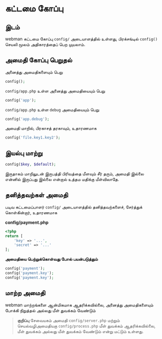 # கட்டமை கோப்பு

## இடம்
webman கட்டமை கோப்பு `config/` அடையாளத்தில் உள்ளது, பிரக்சங்டில் `config()` செயலி மூலம் அதிகாரத்தைப் பெற முுயலாம்.

## அமைதி கோப்பு பெறுதல்

அனைத்து அமைதிகளையும் பெறு
```php
config();
```

`config/app.php` உள்ள அனைத்து அமைதியையும் பெறு
```php
config('app');
```

`config/app.php` உள்ள `debug` அமைதியையும் பெறு
```php
config('app.debug');
```

அமைதி மாறில், பிரகாசத் தரகாவும், உதாரணமாக
```php
config('file.key1.key2');
```

## இயல்பு மாற்று
```php
config($key, $default);
```
இருதாகம் மாறிலுடன் இருபத்தி பிரிவத்தை மீளவும் சீர் தரும், அமைதி இல்லை என்னில் இருப்பது இல்லை என்றால் உத்தம மதிக்கு மீள்விலாதே.

## தனித்தவற்கள் அமைதி
படிவ கட்டமைப்பாளர் `config/` அடையாளத்தில் தனித்தவற்களைச், சேர்த்துக் கொள்கின்றார், உதாரணமாக

**config/payment.php**

```php
<?php
return [
    'key' => '...',
    'secret' => '...'
];
```

**அமைதியை பெற்றுக்கொள்வது போல் பயன்படுத்தும்**
```php
config('payment');
config('payment.key');
config('payment.key');
```

## மாற்ற அமைதி
webman மாற்றங்களை ஆன்மிகமாக ஆதரிக்கவில்லை, அனைத்து அமைதிகளையும் போக்கி நிறுத்தல் அல்லது மீள் துவக்கம் வேண்டும்

> **குறிப்பு**
> சேவையகம் அமைதி `config/server.php` மற்றும் செயல்வழிஅமைதியகு `config/process.php` மீள் துவக்கம் ஆதரிக்கவில்லை, மீள் துவக்கம் அல்லது மீள் துவக்கம் வேண்டும் என்று மட்டும் உள்ளது.
